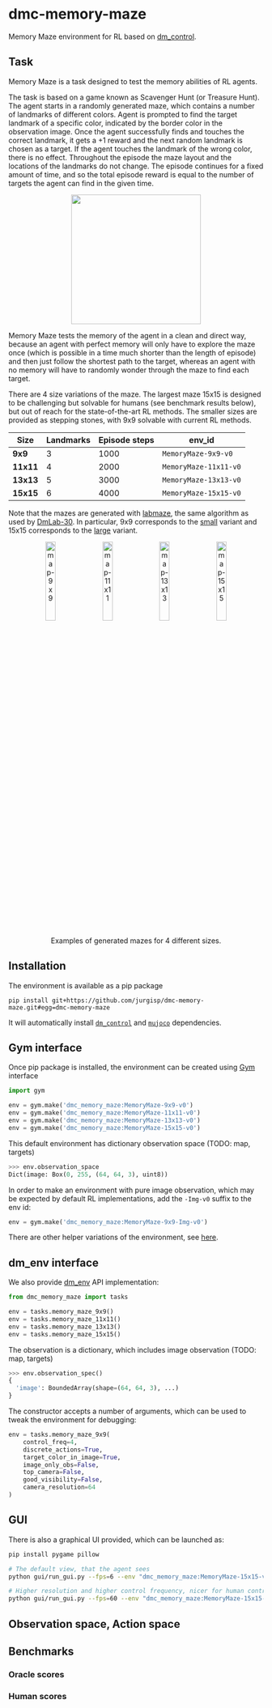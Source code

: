 # dmc-memory-maze

Memory Maze environment for RL based on [dm_control](https://github.com/deepmind/dm_control).

## Task

Memory Maze is a task designed to test the memory abilities of RL agents.

The task is based on a game known as Scavenger Hunt (or Treasure Hunt). The agent starts in a randomly generated maze, which contains a number of landmarks of different colors. Agent is prompted to find the target landmark of a specific color, indicated by the border color in the observation image. Once the agent successfully finds and touches the correct landmark, it gets a +1 reward and the next random landmark is chosen as a target. If the agent touches the landmark of the wrong color, there is no effect. Throughout the episode the maze layout and the locations of the landmarks do not change. The episode continues for a fixed amount of time, and so the total episode reward is equal to the number of targets the agent can find in the given time. 

<p align="center">
    <img width="256" src="https://user-images.githubusercontent.com/3135115/177040240-847f0f0d-b20b-4652-83c3-a486f6f22c22.gif">
</p>

Memory Maze tests the memory of the agent in a clean and direct way, because an agent with perfect memory will only have to explore the maze once (which is possible in a time much shorter than the length of episode) and then just follow the shortest path to the target, whereas an agent with no memory will have to randomly wonder through the maze to find each target.

There are 4 size variations of the maze. The largest maze 15x15 is designed to be challenging but solvable for humans (see benchmark results below), but out of reach for the state-of-the-art RL methods. The smaller sizes are provided as stepping stones, with 9x9 solvable with current RL methods.

| Size      | Landmarks | Episode steps | env_id                |
|-----------|-----------|---------------|-----------------------|
| **9x9**   | 3         | 1000          | `MemoryMaze-9x9-v0`   |
| **11x11** | 4         | 2000          | `MemoryMaze-11x11-v0` |
| **13x13** | 5         | 3000          | `MemoryMaze-13x13-v0` |
| **15x15** | 6         | 4000          | `MemoryMaze-15x15-v0` |

Note that the mazes are generated with [labmaze](https://github.com/deepmind/labmaze), the same algorithm as used by [DmLab-30](https://github.com/deepmind/lab/tree/master/game_scripts/levels/contributed/dmlab30). In particular, 9x9 corresponds to the [small](https://github.com/deepmind/lab/tree/master/game_scripts/levels/contributed/dmlab30#goal-locations-small) variant and 15x15 corresponds to the [large](https://github.com/deepmind/lab/tree/master/game_scripts/levels/contributed/dmlab30#goal-locations-large) variant.

<p align="center">
    <img width="20%" alt="map-9x9" src="https://user-images.githubusercontent.com/3135115/177040204-fbf3b558-d063-49d3-9973-ae113137782f.png">
    &nbsp;
    <img width="20%" alt="map-11x11" src="https://user-images.githubusercontent.com/3135115/177040184-16ccb614-b897-44db-ab2c-7ae66e14c007.png">
    &nbsp;
    <img width="20%" alt="map-13x13" src="https://user-images.githubusercontent.com/3135115/177040164-d3edb11f-de6a-4c17-bce2-38e539639f40.png">
    &nbsp;
    <img width="20%" alt="map-15x15" src="https://user-images.githubusercontent.com/3135115/177040126-b9a0f861-b15b-492c-9216-89502e8f8ae9.png">
    <br/>
    Examples of generated mazes for 4 different sizes.
</p>

## Installation

The environment is available as a pip package
```
pip install git+https://github.com/jurgisp/dmc-memory-maze.git#egg=dmc-memory-maze
```
It will automatically install [`dm_control`](https://github.com/deepmind/dm_control) and [`mujoco`](https://github.com/deepmind/mujoco) dependencies.

## Gym interface

Once pip package is installed, the environment can be created using [Gym](https://github.com/openai/gym) interface

```python
import gym

env = gym.make('dmc_memory_maze:MemoryMaze-9x9-v0')
env = gym.make('dmc_memory_maze:MemoryMaze-11x11-v0')
env = gym.make('dmc_memory_maze:MemoryMaze-13x13-v0')
env = gym.make('dmc_memory_maze:MemoryMaze-15x15-v0')
```

This default environment has dictionary observation space (TODO: map, targets)
```python
>>> env.observation_space
Dict(image: Box(0, 255, (64, 64, 3), uint8))
```

In order to make an environment with pure image observation, which may be expected by default RL implementations, add the `-Img-v0` suffix to the env id:
```python
env = gym.make('dmc_memory_maze:MemoryMaze-9x9-Img-v0')
```

There are other helper variations of the environment, see [here](dmc_memory_maze/__init__.py).

## dm_env interface

We also provide [dm_env](https://github.com/deepmind/dm_env) API implementation:

```python
from dmc_memory_maze import tasks

env = tasks.memory_maze_9x9()
env = tasks.memory_maze_11x11()
env = tasks.memory_maze_13x13()
env = tasks.memory_maze_15x15()
```

The observation is a dictionary, which includes image observation (TODO: map, targets)
```python
>>> env.observation_spec()
{
  'image': BoundedArray(shape=(64, 64, 3), ...)
}
```

The constructor accepts a number of arguments, which can be used to tweak the environment for debugging:
```python
env = tasks.memory_maze_9x9(
    control_freq=4,
    discrete_actions=True,
    target_color_in_image=True,
    image_only_obs=False,
    top_camera=False,
    good_visibility=False,
    camera_resolution=64
)
```

## GUI

There is also a graphical UI provided, which can be launched as:

```bash
pip install pygame pillow

# The default view, that the agent sees
python gui/run_gui.py --fps=6 --env "dmc_memory_maze:MemoryMaze-15x15-v0"

# Higher resolution and higher control frequency, nicer for human control
python gui/run_gui.py --fps=60 --env "dmc_memory_maze:MemoryMaze-15x15-HiFreq-HD-v0"
```

## Observation space, Action space

## Benchmarks

### Oracle scores

### Human scores

